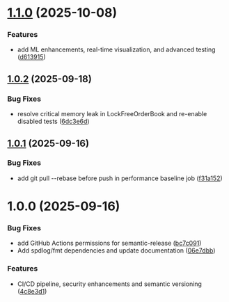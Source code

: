 # [1.1.0](https://github.com/chizy7/PinnacleMM/compare/v1.0.2...v1.1.0) (2025-10-08)


### Features

* add ML enhancements, real-time visualization, and advanced testing ([d613915](https://github.com/chizy7/PinnacleMM/commit/d6139154ddae5e30b22eac63e856ec81bcc39054))

## [1.0.2](https://github.com/chizy7/PinnacleMM/compare/v1.0.1...v1.0.2) (2025-09-18)


### Bug Fixes

* resolve critical memory leak in LockFreeOrderBook and re-enable disabled tests ([6dc3e6d](https://github.com/chizy7/PinnacleMM/commit/6dc3e6de76f23405e40f5dfee73a56441d9a476c))

## [1.0.1](https://github.com/chizy7/PinnacleMM/compare/v1.0.0...v1.0.1) (2025-09-16)


### Bug Fixes

* add git pull --rebase before push in performance baseline job ([f31a152](https://github.com/chizy7/PinnacleMM/commit/f31a1525fc223fb5e7e2b85975457eb1f8f3d494))

# 1.0.0 (2025-09-16)


### Bug Fixes

* add GitHub Actions permissions for semantic-release ([bc7c091](https://github.com/chizy7/PinnacleMM/commit/bc7c09176e2ea3b4974403f78c214a73e7c3859d))
* Add spdlog/fmt dependencies and update documentation ([06e7dbb](https://github.com/chizy7/PinnacleMM/commit/06e7dbbc91bf8367ac7e2fca05a969ad81e3bdd9))


### Features

* CI/CD pipeline, security enhancements and semantic versioning ([4c8e3d1](https://github.com/chizy7/PinnacleMM/commit/4c8e3d18c85d8a141417893ef5c25c9e3ccade4f))
